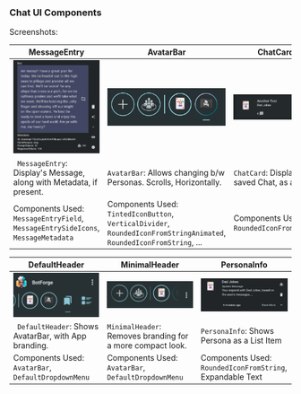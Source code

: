 <!--
SPDX-FileCopyrightText: 2023 Dheshan Mohandass (L4TTiCe) <dheshan@mohandass.com>
SPDX-License-Identifier: MIT
-->

### Chat UI Components

Screenshots:

<table width="100%">
    <thead>
        <tr>
            <th width="33%">MessageEntry</th>
            <th width="33%">AvatarBar</th>
            <th width="33%">ChatCard</th>
        </tr>
    </thead>
    <tbody>
        <tr>
            <td width="33%"><img src="/assets/ui/chat/components/MessageEntry.png"/></td>
            <td width="33%"><img src="/assets/ui/chat/components/AvatarBar.png"/></td>
            <td width="33%"><img src="/assets/ui/chat/components/ChatCard.png"/></td>    
        </tr>
        <tr>
            <td width="33%"><code> MessageEntry</code>: Display's Message, along with Metadata, if present.</td>
            <td width="33%"><code>AvatarBar</code>: Allows changing b/w Personas. Scrolls, Horizontally.</td>
            <td width="33%"><code>ChatCard</code>: Display's a saved Chat, as a Card.</td>
        </tr>
        <tr>
            <td width="33%">Components Used: <code>MessageEntryField</code>, <code>MessageEntrySideIcons</code>, <code>MessageMetadata</code></td>
            <td width="33%">Components Used: <code>TintedIconButton</code>, <code>VerticalDivider</code>, <code>RoundedIconFromStringAnimated</code>, <code>RoundedIconFromString</code>,  ...</td>
            <td width="33%">Components Used: <code>RoundedIconFromString</code></td>
        </tr>
    </tbody>
</table>

<table width="100%">
    <thead>
        <tr>
            <th width="33%">DefaultHeader</th>
            <th width="33%">MinimalHeader</th>
            <th width="33%">PersonaInfo</th>
        </tr>
    </thead>
    <tbody>
        <tr>
            <td width="33%"><img src="/assets/ui/chat/components/DefaultHeader.png"/></td>
            <td width="33%"><img src="/assets/ui/chat/components/MinimalHeader.png"/></td>
            <td width="33%"><img src="/assets/ui/chat/components/PersonaInfo.png"/></td>    
        </tr>
        <tr>
            <td width="33%"><code> DefaultHeader</code>: Shows AvatarBar, with App branding.</td>
            <td width="33%"><code>MinimalHeader</code>: Removes branding for a more compact look.</td>
            <td width="33%"><code>PersonaInfo</code>: Shows Persona as a List Item</td>
        </tr>
        <tr>
            <td width="33%">Components Used: <code>AvatarBar</code>, <code>DefaultDropdownMenu</code></td>
            <td width="33%">Components Used: <code>AvatarBar</code>, <code>DefaultDropdownMenu</code></td>
            <td width="33%">Components Used: <code>RoundedIconFromString</code>, Expandable Text</td>
        </tr>
    </tbody>
</table>
